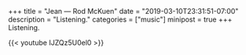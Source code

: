 +++
title = "Jean — Rod McKuen"
date = "2019-03-10T23:31:51-07:00"
description = "Listening."
categories = ["music"]
minipost = true
+++
Listening.

{{< youtube IJZQz5U0el0 >}}
